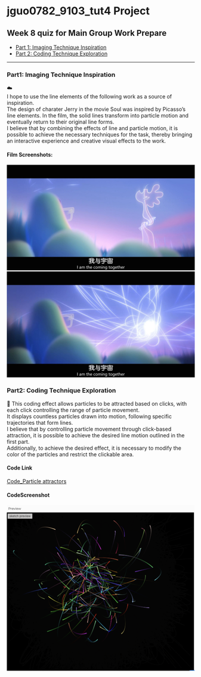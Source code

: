 # jguo0782_9103_tut4 Project
## Week 8 quiz for Main Group Work Prepare
- [Part 1: Imaging Technique Inspiration](#part1-imaging-technique-inspiration)
- [Part 2: Coding Technique Exploration](#part2-coding-technique-exploration)
---
### Part1: Imaging Technique Inspiration
:cloud:  
I hope to use the line elements of the following work as a source of inspiration.   
The design of charater Jerry in the movie Soul was inspired by Picasso’s line elements. In the film, the solid lines transform into particle motion and eventually return to their original line forms.   
I believe that by combining the effects of line and particle motion, it is possible to achieve the necessary techniques for the task, thereby bringing an interactive experience and creative visual effects to the work.
 #### Film Screenshots: 
![Image_of_film_Soul_1](readmeImages/Soul_1.jpg)
![Image_of_film_Soul_2](readmeImages/Soul_2.jpg)
### Part2: Coding Technique Exploration
:ocean:
This coding effect allows particles to be attracted based on clicks, with each click controlling the range of particle movement.  
It displays countless particles drawn into motion, following specific trajectories that form lines.  
I believe that by controlling particle movement through click-based attraction, it is possible to achieve the desired line motion outlined in the first part.  
Additionally, to achieve the desired effect, it is necessary to modify the color of the particles and restrict the clickable area.  
#### Code Link
[Code_Particle attractors](https://editor.p5js.org/CarolinaPhoenix/sketches/df870Z9-q)
#### CodeScreenshot
![Code_Screenshot](readmeImages/Code_effect_Screenshot.png)


